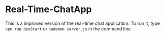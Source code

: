 # Real-Time-ChatApp
This is a improved version of the real-time chat application. To run it, type `npm run devStart` or `nodemon server.js` 
in the command line
